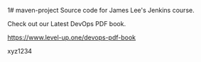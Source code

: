 1# maven-project
Source code for James Lee's Jenkins course.

Check out our Latest DevOps PDF book.

https://www.level-up.one/devops-pdf-book

xyz1234
